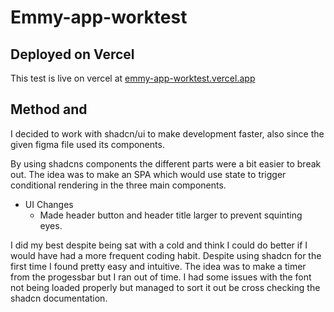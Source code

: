 # Emmy-app-worktest

## Deployed on Vercel

This test is live on vercel at [emmy-app-worktest.vercel.app](https://emmy-app-worktest.vercel.app/)

## Method and 

I decided to work with shadcn/ui to make development faster, also since the given figma file used its components.

By using shadcns components the different parts were a bit easier to break out. The idea was to make an SPA 
which would use state to trigger conditional rendering in the three main components. 

* UI Changes 
    - Made header button and header title larger to prevent squinting eyes.


I did my best despite being sat with a cold and think I could do better if I would have had a more frequent coding habit. Despite using shadcn for the first time I found pretty easy and intuitive. The idea was to make a timer from the progessbar but I ran out of time. I had some issues with the font not being loaded properly but managed to sort it out be cross checking the shadcn documentation. 

